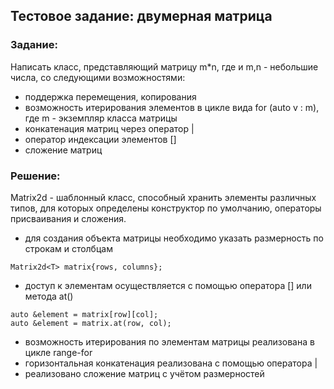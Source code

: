 ## Тестовое задание: двумерная матрица

### Задание:
Написать класс, представляющий матрицу m*n, где и m,n - небольшие числа, со следующими возможностями:
- поддержка перемещения, копирования
- возможность итерирования элементов в цикле вида for (auto v : m), где m - экземпляр класса матрицы
- конкатенация матриц через оператор |
- оператор индексации элементов []
- сложение матриц

### Решение:
Matrix2d - шаблонный класс, способный хранить элементы различных типов, для которых определены конструктор по умолчанию, операторы присваивания и сложения.
- для создания объекта матрицы необходимо указать размерность по строкам и столбцам
```
Matrix2d<T> matrix{rows, columns};
```
- доступ к элементам осуществляется с помощью оператора [] или метода at()
```
auto &element = matrix[row][col];
auto &element = matrix.at(row, col);
```
- возможность итерирования по элементам матрицы реализована в цикле range-for
- горизонтальная конкатенация реализована с помощью оператора |
- реализовано сложение матриц с учётом размерностей
